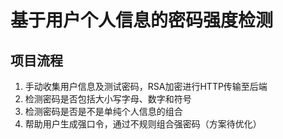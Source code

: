 # 基于用户个人信息的密码强度检测
## 项目流程

 1. 手动收集用户信息及测试密码，RSA加密进行HTTP传输至后端
 2. 检测密码是否包括大小写字母、数字和符号
 3. 检测密码是否是不是单纯个人信息的组合
 4. 帮助用户生成强口令，通过不规则组合强密码（方案待优化）
